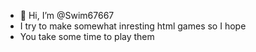 - 👋 Hi, I’m @Swim67667
- I try to make somewhat inresting html games so I hope
- You take some time to play them


<!---
Swim67667/Swim67667 is a ✨ special ✨ repository because its `README.md` (this file) appears on your GitHub profile.
You can click the Preview link to take a look at your changes.
--->
